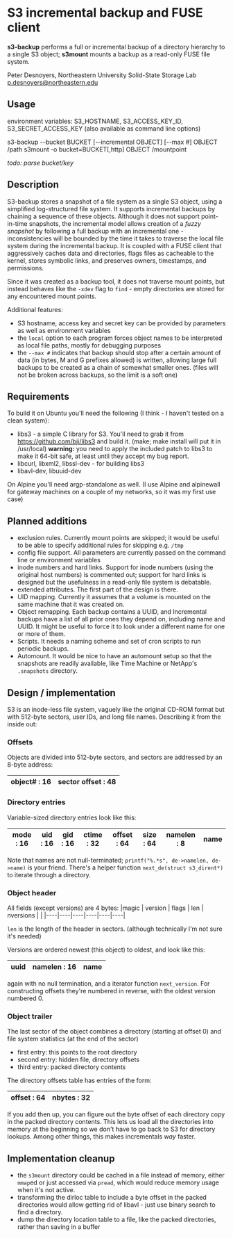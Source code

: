 # S3 incremental backup and FUSE client

**s3-backup** performs a full or incremental backup of a directory hierarchy to a single S3 object; **s3mount** mounts a backup as a read-only FUSE file system.

Peter Desnoyers, Northeastern University
Solid-State Storage Lab
p.desnoyers@northeastern.edu

## Usage

environment variables: S3\_HOSTNAME, S3\_ACCESS\_KEY\_ID, S3\_SECRET\_ACCESS\_KEY 
(also available as command line options)

s3-backup --bucket BUCKET [--incremental OBJECT] \[--max #\] OBJECT /path
s3mount -o bucket=BUCKET[,http] OBJECT /mountpoint

*todo: parse bucket/key*

## Description

S3-backup stores a snapshot of a file system as a single S3 object, using a simplified log-structured file system.
It supports incremental backups by chaining a sequence of these objects.
Although it does not support point-in-time snapshots, the incremental model allows creation of a *fuzzy snapshot* by following a full backup with an incremental one - inconsistencies will be bounded by the time it takes to traverse the local file system during the incremental backup.
It is coupled with a FUSE client that aggressively caches data and directories, flags files as cacheable to the kernel, stores symbolic links, and preserves owners, timestamps, and permissions.

Since it was created as a backup tool, it does not traverse mount points, but instead behaves like the `-xdev` flag to `find` - empty directories are stored for any encountered mount points.

Additional features:

- S3 hostname, access key and secret key can be provided by parameters as well as environment variables
- the `local` option to each program forces object names to be interpreted as local file paths, mostly for debugging purposes
- the `--max #` indicates that backup should stop after a certain amount of data (in bytes, M and G prefixes allowed) is written, allowing large full backups to be created as a chain of somewhat smaller ones. (files will not be broken across backups, so the limit is a soft one)

## Requirements

To build it on Ubuntu you'll need the following (I think - I haven't tested on a clean system):

- libs3 - a simple C library for S3. You'll need to grab it from https://github.com/bji/libs3 and build it. (make; make install will put it in /usr/local)
**warning:** you need to apply the included patch to libs3 to make it 64-bit safe, at least until they accept my bug report.
- libcurl, libxml2, libssl-dev - for building libs3
- libavl-dev, libuuid-dev

On Alpine you'll need argp-standalone as well. (I use Alpine and alpinewall for gateway machines on a couple of my networks, so it was my first use case)

## Planned additions

- exclusion rules. Currently mount points are skipped; it would be useful to be able to specify additional rules for skipping e.g. `/tmp`
- config file support. All parameters are currently passed on the command line or environment variables
- inode numbers and hard links. Support for inode numbers (using the original host numbers) is commented out; support for hard links is designed but the usefulness in a read-only file system is debatable.
- extended attributes. The first part of the design is there.
- UID mapping. Currently it assumes that a volume is mounted on the same machine that it was created on.
- Object remapping. Each backup contains a UUID, and Incremental backups have a list of all prior ones they depend on, including name and UUID. It might be useful to force it to look under a different name for one or more of them.
- Scripts. It needs a naming scheme and set of cron scripts to run periodic backups.
- Automount. It would be nice to have an automount setup so that the snapshots are readily available, like Time Machine or NetApp's `.snapshots` directory.

## Design / implementation

S3 is an inode-less file system, vaguely like the original CD-ROM format but with 512-byte sectors, user IDs, and long file names. Describing it from the inside out:

### Offsets
Objects are divided into 512-byte sectors, and sectors are addressed by an 8-byte address:

| object# : 16 | sector offset : 48 |
|------|----------|

### Directory entries

Variable-sized directory entries look like this:

| mode : 16 | uid : 16 | gid : 16 | ctime : 32 | offset : 64 | size : 64 | namelen : 8 | name |
|---------|-------|-------|---------|---------|--------|----|---|

Note that names are not null-terminated; `printf("%.*s", de->namelen, de->name)` is your friend. There's a helper function `next_de(struct s3_dirent*)` to iterate through a directory.

### Object header

All fields (except versions) are 4 bytes:
|magic | version | flags | len | nversions | <versions> |
|----|----|----|----|----|----|

`len` is the length of the header in sectors. (although technically I'm not sure it's needed)

Versions are ordered newest (this object) to oldest, and look like this:

|   uuid | namelen : 16 | name |
|----|----|-----|

again with no null termination, and a iterator function `next_version`. For constructing offsets they're numbered in reverse, with the oldest version numbered 0.

### Object trailer

The last sector of the object combines a directory (starting at offset 0) and file system statistics (at the end of the sector)

- first entry: this points to the root directory
- second entry: hidden file, directory offsets
- third entry: packed directory contents

The directory offsets table has entries of the form:

|    offset : 64 | nbytes : 32 |
|----|----|

If you add then up, you can figure out the byte offset of each directory copy in the packed directory contents. This lets us load all the directories into memory at the beginning so we don't have to go back to S3 for directory lookups. Among other things, this makes incrementals *way* faster.

## Implementation cleanup
- the `s3mount` directory could be cached in a file instead of memory, either `mmap`ed or just accessed via `pread`, which would reduce memory usage when it's not active.
- transforming the dirloc table to include a byte offset in the packed directories would allow getting rid of libavl - just use binary search to find a directory.
- dump the directory location table to a file, like the packed directories, rather than saving in a buffer

